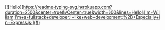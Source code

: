 [![Hello](https://readme-typing-svg.herokuapp.com?duration=2500&center=true&vCenter=true&width=600&lines=Hello!;I'm+William;I'm+a+fullstack+developer;I+like+web+development;%2B+Especially+in+Express.js;](#)
